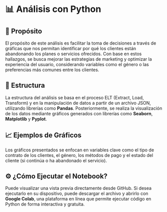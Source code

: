<h1>📊 Análisis con Python</h1>

<h2>🎯 Propósito</h2>
<p>
  El propósito de este análisis es facilitar la toma de decisiones a través de gráficas que nos permitan identificar 
  por qué los clientes están abandonando los planes o servicios ofrecidos. Con base en estos hallazgos, se busca mejorar 
  las estrategias de marketing y optimizar la experiencia del usuario, considerando variables como el género o las 
  preferencias más comunes entre los clientes.
</p>

<h2>🧱 Estructura</h2>
<p>
  La estructura del análisis se basa en el proceso ELT (Extract, Load, Transform) y en la manipulación de datos a partir de 
  un archivo JSON, utilizando librerías como <strong>Pandas</strong>. Posteriormente, se realiza la visualización de los 
  datos mediante gráficos generados con librerías como <strong>Seaborn</strong>, <strong>Matplotlib</strong> y <strong>Pyplot</strong>.
</p>

<h2>📈 Ejemplos de Gráficos</h2>
<p>
  Los gráficos presentados se enfocan en variables clave como el tipo de contrato de los clientes, el género, 
  los métodos de pago y el estado del cliente (si continúa o ha abandonado el servicio).
</p>

<h2>⚙️ ¿Cómo Ejecutar el Notebook?</h2>
<p>
  Puede visualizar una vista previa directamente desde GitHub. Si desea ejecutarlo en su dispositivo, puede descargar el 
  archivo y abrirlo con <strong>Google Colab</strong>, una plataforma en línea que permite ejecutar código en Python de forma interactiva y gratuita.
</p>
